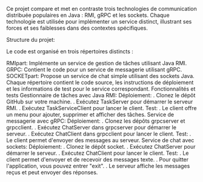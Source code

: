 Ce projet compare et met en contraste trois technologies de communication distribuée populaires en Java : RMI, gRPC et les sockets. Chaque technologie est utilisée pour implémenter un service distinct, illustrant ses forces et ses faiblesses dans des contextes spécifiques.

Structure du projet: 

Le code est organisé en trois répertoires distincts :

RMIpart: Implémente un service de gestion de tâches utilisant Java RMI.
GRPC: Contient le code pour un service de messagerie utilisant gRPC.
SOCKETpart: Propose un service de chat simple utilisant des sockets Java.
Chaque répertoire contient le code source, les instructions de déploiement et les informations de test pour le service correspondant.
Fonctionnalités et tests
Gestionnaire de tâches avec Java RMI:
Déploiement:
. Clonez le dépôt GitHub sur votre machine.
. Exécutez TaskServer pour démarrer le serveur RMI.
. Exécutez TaskServiceClient pour lancer le client.
Test:
. Le client offre un menu pour ajouter, supprimer et afficher des tâches.
Service de messagerie avec gRPC:
Déploiement:
. Clonez les dépôts grpcserver et grpcclient.
. Exécutez ChatServer dans grpcserver pour démarrer le serveur.
. Exécutez ChatClient dans grpcclient pour lancer le client.
Test:
. Le client permet d'envoyer des messages au serveur.
Service de chat avec sockets:
Déploiement:
. Clonez le dépôt socket.
. Exécutez ChatServer pour démarrer le serveur.
. Exécutez ChatClient pour lancer le client.
Test:
. Le client permet d'envoyer et de recevoir des messages texte.
. Pour quitter l'application, vous pouvez entrer "exit".
. Le serveur affiche les messages reçus et peut envoyer des réponses.

